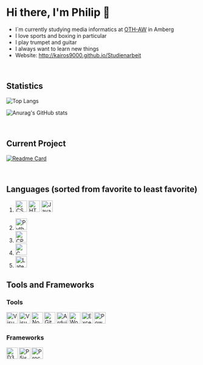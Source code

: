 # Hi there, I'm Philip 👋

- I´m currently studying media informatics at [OTH-AW](https://www.oth-aw.de) in Amberg
- I love sports and boxing in particular
- I play trumpet and guitar
- I always want to learn new things
- Website: http://kairos9000.github.io/Studienarbeit

<br>


## Statistics

![Top Langs](https://github-readme-stats.vercel.app/api/top-langs/?username=kairos9000&hide=jupyter%20notebook,xslt&layout=default&theme=radical)

![Anurag's GitHub stats](https://github-readme-stats.vercel.app/api?username=kairos9000&show_icons=true&theme=radical)

<br>

## Current Project

[![Readme Card](https://github-readme-stats.vercel.app/api/pin/?username=kairos9000&repo=BlackjackGame&theme=radical)](https://github.com/kairos9000/BlackjackGame)
 
<br>

## Languages (sorted from favorite to least favorite)
<div></div>
<ol>
<li>

 <img alt="CSS3" width="30px"
src=https://user-images.githubusercontent.com/64527112/108068828-e40b8c00-7062-11eb-8927-7300d7755af8.png />
 <img alt="HTML5" width="30px"  
src=https://user-images.githubusercontent.com/64527112/108068788-d6560680-7062-11eb-8258-7c995e872a1a.png />
 <img alt="JavaScript" width="30px" 
src=https://user-images.githubusercontent.com/64527112/108068864-ef5eb780-7062-11eb-984c-8e2aa2c7ab32.png />
 </li>
 <li>
<img alt="Python" width="30px" 
src=https://user-images.githubusercontent.com/64527112/108068895-fe456a00-7062-11eb-9db2-689fd5ca14d0.png />
  </li>
 <li>
<img alt="CPP" width="30px"
src=https://user-images.githubusercontent.com/64527112/108068734-c3433680-7062-11eb-86bc-e65119001594.png />
  </li>
 <li>
 <img alt="C" width="30px" 
src=https://user-images.githubusercontent.com/64527112/108068673-aeff3980-7062-11eb-85b6-da664ef8f694.png />
  </li>
 <li>
<img alt="Latex" width="30px" 
src=https://user-images.githubusercontent.com/64527112/108068932-0bfaef80-7063-11eb-9581-446b31a76c91.png />
  </li>

</ol>


## Tools and Frameworks

### Tools
<img align="left" alt="Visual Studio Code" width="30px"  
src=https://user-images.githubusercontent.com/64527112/108072205-e1129a80-7066-11eb-8446-31fde6d6996b.png />
<img align="left" alt="Visual Studio 2019" width="30px"
src=https://user-images.githubusercontent.com/64527112/108202603-ab7eb780-7121-11eb-9e85-0d502ba0d92a.png />
<img align="left" alt="Node.js" width="30px" 
src=https://user-images.githubusercontent.com/64527112/108072524-4bc3d600-7067-11eb-8dd9-85f65c0f2f0d.png />
<img align="left" alt="GitHub" width="30px" 
src=https://user-images.githubusercontent.com/64527112/108072236-ee2f8980-7066-11eb-8452-30244d9b6fab.png />
<img align="left" alt="Arduino" width="30px" 
src=https://user-images.githubusercontent.com/64527112/108072276-fc7da580-7066-11eb-87a1-91ede0d25759.png />
<img align="left" alt="Word" width="30px"
src=https://user-images.githubusercontent.com/64527112/108072050-b58fb000-7066-11eb-9e48-ed233b1ff650.png />
<img align="left" alt="Excel" width="30px"
src=https://user-images.githubusercontent.com/64527112/108072085-c0e2db80-7066-11eb-9263-1ead8e0bf225.png />
<img align="left" alt="Powerpoint" width="30px" 
src=https://user-images.githubusercontent.com/64527112/108072131-cdffca80-7066-11eb-8746-68db167b1495.png />

<br><br>



### Frameworks

<img align="left" alt="D3" width="30px" 
src=https://user-images.githubusercontent.com/64527112/108072811-a4936e80-7067-11eb-969f-8322fae47315.png />
<img align="left" alt="P5js" width="30px"
src=https://user-images.githubusercontent.com/64527112/108072849-b248f400-7067-11eb-866c-eb76323785b1.png />
<img align="left" alt="Processing" width="30px" 
src=https://user-images.githubusercontent.com/64527112/108072939-cc82d200-7067-11eb-9f02-305eb47ee9ca.png />
<br><br>


